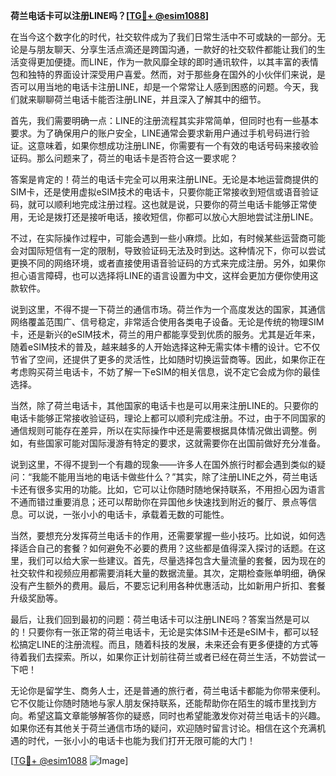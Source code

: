 **荷兰电话卡可以注册LINE吗？[[TG💪+ @esim1088](https://t.me/s/esim1088)]**

在当今这个数字化的时代，社交软件成为了我们日常生活中不可或缺的一部分。无论是与朋友聊天、分享生活点滴还是跨国沟通，一款好的社交软件都能让我们的生活变得更加便捷。而LINE，作为一款风靡全球的即时通讯软件，以其丰富的表情包和独特的界面设计深受用户喜爱。然而，对于那些身在国外的小伙伴们来说，是否可以用当地的电话卡注册LINE，却是一个常常让人感到困惑的问题。今天，我们就来聊聊荷兰电话卡能否注册LINE，并且深入了解其中的细节。

首先，我们需要明确一点：LINE的注册流程其实非常简单，但同时也有一些基本要求。为了确保用户的账户安全，LINE通常会要求新用户通过手机号码进行验证。这意味着，如果你想成功注册LINE，你需要有一个有效的电话号码来接收验证码。那么问题来了，荷兰的电话卡是否符合这一要求呢？

答案是肯定的！荷兰的电话卡完全可以用来注册LINE。无论是本地运营商提供的SIM卡，还是使用虚拟eSIM技术的电话卡，只要你能正常接收到短信或语音验证码，就可以顺利地完成注册过程。这也就是说，只要你的荷兰电话卡能够正常使用，无论是拨打还是接听电话，接收短信，你都可以放心大胆地尝试注册LINE。

不过，在实际操作过程中，可能会遇到一些小麻烦。比如，有时候某些运营商可能会对国际短信有一定的限制，导致验证码无法及时到达。这种情况下，你可以尝试更换不同的网络环境，或者直接使用语音验证码的方式来完成注册。另外，如果你担心语言障碍，也可以选择将LINE的语言设置为中文，这样会更加方便你使用这款软件。

说到这里，不得不提一下荷兰的通信市场。荷兰作为一个高度发达的国家，其通信网络覆盖范围广、信号稳定，非常适合使用各类电子设备。无论是传统的物理SIM卡，还是新兴的eSIM技术，荷兰的用户都能享受到优质的服务。尤其是近年来，随着eSIM技术的普及，越来越多的人开始选择这种无需实体卡槽的设计。它不仅节省了空间，还提供了更多的灵活性，比如随时切换运营商等。因此，如果你正在考虑购买荷兰电话卡，不妨了解一下eSIM的相关信息，说不定它会成为你的最佳选择。

当然，除了荷兰电话卡，其他国家的电话卡也是可以用来注册LINE的。只要你的电话卡能够正常接收验证码，理论上都可以顺利完成注册。不过，由于不同国家的通信规则可能存在差异，所以在实际操作中还是需要根据具体情况做出调整。例如，有些国家可能对国际漫游有特定的要求，这就需要你在出国前做好充分准备。

说到这里，不得不提到一个有趣的现象——许多人在国外旅行时都会遇到类似的疑问：“我能不能用当地的电话卡做些什么？”其实，除了注册LINE之外，荷兰电话卡还有很多实用的功能。比如，它可以让你随时随地保持联系，不用担心因为语言不通而错过重要消息；还可以帮助你在异国他乡快速找到附近的餐厅、景点等信息。可以说，一张小小的电话卡，承载着无数的可能性。

当然，要想充分发挥荷兰电话卡的作用，还需要掌握一些小技巧。比如说，如何选择适合自己的套餐？如何避免不必要的费用？这些都是值得深入探讨的话题。在这里，我们可以给大家一些建议。首先，尽量选择包含大量流量的套餐，因为现在的社交软件和视频应用都需要消耗大量的数据流量。其次，定期检查账单明细，确保没有产生额外的费用。最后，不要忘记利用各种优惠活动，比如新用户折扣、套餐升级奖励等。

最后，让我们回到最初的问题：荷兰电话卡可以注册LINE吗？答案当然是可以的！只要你有一张正常的荷兰电话卡，无论是实体SIM卡还是eSIM卡，都可以轻松搞定LINE的注册流程。而且，随着科技的发展，未来还会有更多便捷的方式等待着我们去探索。所以，如果你正计划前往荷兰或者已经在荷兰生活，不妨尝试一下吧！

无论你是留学生、商务人士，还是普通的旅行者，荷兰电话卡都能为你带来便利。它不仅能让你随时随地与家人朋友保持联系，还能帮助你在陌生的城市里找到方向。希望这篇文章能够解答你的疑惑，同时也希望能激发你对荷兰电话卡的兴趣。如果你还有其他关于荷兰通信市场的疑问，欢迎随时留言讨论。相信在这个充满机遇的时代，一张小小的电话卡也能为我们打开无限可能的大门！

[[TG💪+ @esim1088](https://t.me/s/esim1088) ![Image](https://i.postimg.cc/4NQfJmqS/Snipaste-2025-05-13-00-14-12.png)]